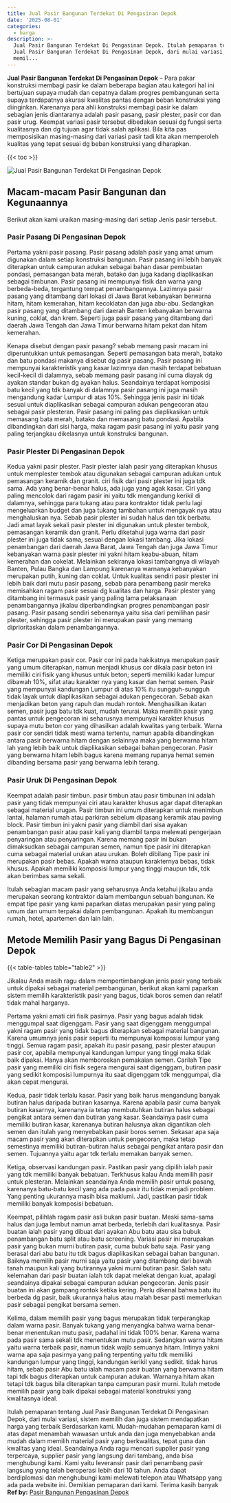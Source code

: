 ```yaml
---
title: Jual Pasir Bangunan Terdekat Di Pengasinan Depok
date: '2025-08-01'
categories:
  - harga
description: >-
  Jual Pasir Bangunan Terdekat Di Pengasinan Depok. Itulah pemaparan tentang
  Jual Pasir Bangunan Terdekat Di Pengasinan Depok, dari mulai variasi, sistem
  memil...
---
```


**Jual Pasir Bangunan Terdekat Di Pengasinan Depok** – Para pakar konstruksi membagi pasir ke dalam beberapa bagian atau kategori hal ini bertujuan supaya mudah dan cepatnya dalam progres pembangunan serta supaya terdapatnya akurasi kwalitas pantas dengan beban konstruksi yang diinginkan. Karenanya para ahli konstruksi membagi pasir ke dalam sebagian jenis diantaranya adalah pasir pasang, pasir plester, pasir cor dan pasir urug. Keempat variasi pasir tersebut dibedakan sesuai dg fungsi serta kualitasnya dan dg tujuan agar tidak salah aplikasi. Bila kita pas memposisikan masing-masing dari variasi pasir tadi kita akan memperoleh kualitas yang tepat sesuai dg beban konstruksi yang diharapkan.

{{< toc >}}

![Jual Pasir Bangunan Terdekat Di Pengasinan Depok](/images/jual-pasir-bangunan-68.png)

## Macam-macam Pasir Bangunan dan Kegunaannya

Berikut akan kami uraikan masing-masing dari setiap Jenis pasir tersebut.

### Pasir Pasang Di Pengasinan Depok

Pertama yakni pasir pasang. Pasir pasang adalah pasir yang amat umum digunakan dalam setiap konstruksi bangunan. Pasir pasang ini lebih banyak diterapkan untuk campuran adukan sebagai bahan dasar pembuatan pondasi, pemasangan bata merah, batako dan juga kadang diaplikasikan sebagai timbunan. Pasir pasang ini mempunyai fisik dan warna yang berbeda-beda, tergantung tempat penambangannya. Lazimnya pasir pasang yang ditambang dari lokasi di Jawa Barat kebanyakan berwarna hitam, hitam kemerahan, hitam kecoklatan dan juga abu-abu. Sedangkan pasir pasang yang ditambang dari daerah Banten kebanyakan berwarna kuning, coklat, dan krem. Seperti juga pasir pasang yang ditambang dari daerah Jawa Tengah dan Jawa Timur berwarna hitam pekat dan hitam kemerahan.

Kenapa disebut dengan pasir pasang? sebab memang pasir macam ini diperuntukkan untuk pemasangan. Seperti pemasangan bata merah, batako dan batu pondasi makanya disebut dg pasir pasang. Pasir pasang ini mempunyai karakteristik yang kasar lazimnya dan masih terdapat bebatuan kecil-kecil di dalamnya, sebab memang pasir pasang ini cuma diayak dg ayakan standar bukan dg ayakan halus. Seandainya terdapat komposisi batu kecil yang tdk banyak di dalamnya pasir pasang ini juga masih mengandung kadar Lumpur di atas 10%. Sehingga jenis pasir ini tidak sesuai untuk diaplikasikan sebagai campuran adukan pengecoran atau sebagai pasir plesteran. Pasir pasang ini paling pas diaplikasikan untuk memasang bata merah, batako dan memasang batu pondasi. Apabila dibandingkan dari sisi harga, maka ragam pasir pasang ini yaitu pasir yang paling terjangkau dikelasnya untuk konstruksi bangunan.

### Pasir Plester Di Pengasinan Depok

Kedua yakni pasir plester. Pasir plester ialah pasir yang diterapkan khusus untuk memplester tembok atau digunakan sebagai campuran adukan untuk pemasangan keramik dan granit. ciri fisik dari pasir plester ini juga tdk sama. Ada yang benar-benar halus, ada juga yang agak kasar. Ciri yang paling mencolok dari ragam pasir ini yaitu tdk mengandung kerikil di dalamnya, sehingga para tukang atau para kontraktor tidak perlu lagi mengeluarkan budget dan juga tukang tambahan untuk mengayak nya atau menghaluskan nya. Sebab pasir plester ini sudah halus dan tdk berbatu. Jadi amat layak sekali pasir plester ini digunakan untuk plester tembok, pemasangan keramik dan granit. Perlu diketahui juga warna dari pasir plester ini juga tidak sama, sesuai dengan lokasi tambang. Jika lokasi penambangan dari daerah Jawa Barat, Jawa Tengah dan juga Jawa Timur kebanyakan warna pasir plester ini yakni hitam keabu-abuan, hitam kemerahan dan cokelat. Melainkan sekiranya lokasi tambangnya di wilayah Banten, Pulau Bangka dan Lampung karenanya warnanya kebanyakan merupakan putih, kuning dan coklat. Untuk kualitas sendiri pasir plester ini lebih baik dari mutu pasir pasang, sebab para penambang pasir mereka memisahkan ragam pasir sesuai dg kualitas dan harga. Pasir plester yang ditambang ini termasuk pasir yang paling lama pelaksanaan penambangannya jikalau diperbandingkan progres penambangan pasir pasang. Pasir pasang sendiri sebenarnya yaitu sisa dari pemilihan pasir plester, sehingga pasir plester ini merupakan pasir yang memang diprioritaskan dalam penambangannya.

### Pasir Cor Di Pengasinan Depok

Ketiga merupakan pasir cor. Pasir cor ini pada hakikatnya merupakan pasir yang umum diterapkan, namun menjadi khusus cor dikala pasir beton ini memiliki ciri fisik yang khusus untuk beton; seperti memiliki kadar lumpur dibawah 10%, sifat atau karakter nya yang kasar dan hemat semen. Pasir yang mempunyai kandungan Lumpur di atas 10% itu sungguh-sungguh tidak layak untuk diaplikasikan sebagai adukan pengecoran. Sebab akan menjadikan beton yang rapuh dan mudah rontok. Menghasilkan ikatan semen, pasir juga batu tdk kuat, mudah terurai. Maka memilih pasir yang pantas untuk pengecoran ini seharusnya mempunyai karakter khusus supaya mutu beton cor yang dihasilkan adalah kwalitas yang terbaik. Warna pasir cor sendiri tidak mesti warna tertentu, namun apabila dibandingkan antara pasir berwarna hitam dengan selainnya maka yang berwarna hitam lah yang lebih baik untuk diaplikasikan sebagai bahan pengecoran. Pasir yang berwarna hitam lebih bagus karena memang rupanya hemat semen dibanding bersama pasir yang berwarna lebih terang.

### Pasir Uruk Di Pengasinan Depok

Keempat adalah pasir timbun. pasir timbun atau pasir timbunan ini adalah pasir yang tidak mempunyai ciri atau karakter khusus agar dapat diterapkan sebagai material urugan. Pasir timbun ini umum diterapkan untuk menimbun lantai, halaman rumah atau parkiran sebelum dipasang keramik atau paving block. Pasir timbun ini yakni pasir yang diambil dari sisa ayakan penambangan pasir atau pasir kali yang diambil tanpa melewati pengerjaan penyaringan atau penyaringan. Karena memang pasir ini bukan dimaksudkan sebagai campuran semen, namun tipe pasir ini diterapkan cuma sebagai material urukan atau urukan. Boleh dibilang Tipe pasir ini merupakan pasir bebas. Apakah warna ataupun karakternya bebas, tidak khusus. Apakah memiliki komposisi lumpur yang tinggi maupun tdk, tdk akan berimbas sama sekali.

Itulah sebagian macam pasir yang seharusnya Anda ketahui jikalau anda merupakan seorang kontraktor dalam membangun sebuah bangunan. Ke empat tipe pasir yang kami paparkan diatas merupakan pasir yang paling umum dan umum terpakai dalam pembangunan. Apakah itu membangun rumah, hotel, apartemen dan lain lain.

## Metode Memilih Pasir yang Bagus Di Pengasinan Depok

{{< table-tables table="table2" >}}

Jikalau Anda masih ragu dalam mempertimbangkan jenis pasir yang terbaik untuk dipakai sebagai material pembangunan, berikut akan kami paparkan sistem memilih karakteristik pasir yang bagus, tidak boros semen dan relatif tidak mahal harganya.

Pertama yakni amati ciri fisik pasirnya. Pasir yang bagus adalah tidak menggumpal saat digenggam. Pasir yang saat digenggam menggumpal yakni ragam pasir yang tidak bagus diterapkan sebagai material bangunan. Karena umumnya jenis pasir seperti itu mempunyai komposisi lumpur yang tinggi. Semua ragam pasir, apakah itu pasir pasang, pasir plester ataupun pasir cor, apabila mempunyai kandungan lumpur yang tinggi maka tidak baik dipakai. Hanya akan memboroskan pemakaian semen. Carilah Tipe pasir yang memiliki ciri fisik segera mengurai saat digenggam, butiran pasir yang sedikit komposisi lumpurnya itu saat digenggam tdk menggumpal, dia akan cepat mengurai.

Kedua, pasir tidak terlalu kasar. Pasir yang baik harus mengandung banyak butiran halus daripada butiran kasarnya. Karena apabila pasir cuma banyak butiran kasarnya, karenanya ia tetap membutuhkan butiran halus sebagai pengikat antara semen dan butiran yang kasar. Seandainya pasir cuma memiliki butiran kasar, karenanya butiran halusnya akan digantikan oleh semen dan itulah yang menyebabkan pasir boros semen. Sekasar apa saja macam pasir yang akan diterapkan untuk pengecoran, maka tetap semestinya memiliki butiran-butiran halus sebagai pengikat antara pasir dan semen. Tujuannya yaitu agar tdk terlalu memakan banyak semen.

Ketiga, observasi kandungan pasir. Pastikan pasir yang dipilih ialah pasir yang tdk memiliki banyak bebatuan. Terkhusus kalau Anda memilih pasir untuk plesteran. Melainkan seandainya Anda memilih pasir untuk pasang, karenanya batu-batu kecil yang ada pada pasir itu tidak menjadi problem. Yang penting ukurannya masih bisa maklumi. Jadi, pastikan pasir tidak memiliki banyak komposisi bebatuan.

Keempat, pilihlah ragam pasir asli bukan pasir buatan. Meski sama-sama halus dan juga lembut namun amat berbeda, terlebih dari kualitasnya. Pasir buatan ialah pasir yang dibuat dari ayakan Abu batu atau sisa bubuk penambangan batu split atau batu screening. Variasi pasir ini merupakan pasir yang bukan murni butiran pasir, cuma bubuk batu saja. Pasir yang berasal dari abu batu itu tdk bagus diaplikasikan sebagai bahan bangunan. Baiknya memilih pasir murni saja yaitu pasir yang ditambang dari bawah tanah maupun kali yang butirannya yakni murni butiran pasir. Salah satu kelemahan dari pasir buatan ialah tdk dapat melekat dengan kuat, apalagi seandainya dipakai sebagai campuran adukan pengecoran. Jenis pasir buatan ini akan gampang rontok ketika kering. Perlu dikenal bahwa batu itu berbeda dg pasir, baik ukurannya halus atau malah besar pasti memerlukan pasir sebagai pengikat bersama semen.

Kelima, dalam memilih pasir yang bagus merupakan tidak terperangkap dalam warna pasir. Banyak tukang yang menyangka bahwa warna benar-benar menentukan mutu pasir, padahal ini tidak 100% benar. Karena warna pada pasir sama sekali tdk menentukan mutu pasir. Sedangkan warna hitam yaitu warna terbaik pasir, namun tidak wajib semuanya hitam. Intinya yakni warna apa saja pasirnya yang paling terpenting yaitu tdk memiliki kandungan lumpur yang tinggi, kandungan kerikil yang sedikit. tidak harus hitam, sebab pasir Abu batu ialah macam pasir buatan yang berwarna hitam tapi tdk bagus diterapkan untuk campuran adukan. Warnanya hitam akan tetapi tdk bagus bila diterapkan tanpa campuran pasir murni. Itulah metode memilih pasir yang baik dipakai sebagai material konstruksi yang kwalitasnya ideal.

Itulah pemaparan tentang Jual Pasir Bangunan Terdekat Di Pengasinan Depok, dari mulai variasi, sistem memilih dan juga sistem mendapatkan harga yang terbaik Berdasarkan kami. Mudah-mudahan pemaparan kami di atas dapat menambah wawasan untuk anda dan juga menyebabkan anda mudah dalam memilih material pasir yang berkwalitas, tepat guna dan kwalitas yang ideal. Seandainya Anda ragu mencari supplier pasir yang terpercaya, supplier pasir yang langsung dari tambang, anda bisa menghubungi kami. Kami yaitu leveransir pasir dari penambang pasir langsung yang telah beroperasi lebih dari 10 tahun. Anda dapat berdiplomasi dan menghubungi kami melewati telepon atau Whatsapp yang ada pada website ini. Demikian pemaparan dari kami. Terima kasih banyak
**Ref by:** [Pasir Bangunan Pengasinan Depok](https://id.wikipedia.org/wiki/Pasir)
